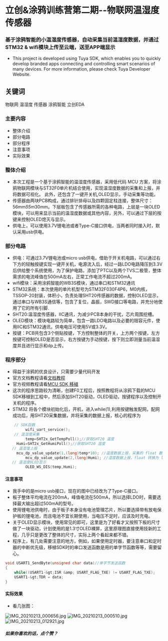 立创&涂鸦训练营第二期--物联网温湿度传感器
==
### 基于涂鸦智能的小温湿度传感器，自动采集当前温湿度数据，并通过STM32 & wifi模块上传至云端，送至APP端显示
* This project is developed using Tuya SDK, which enables you to quickly develop branded
apps connecting and controlling smart scenarios of many devices.
For more information, please check Tuya Developer Website.
## 关键词  
物联网 温湿度 传感器 涂鸦智能 立创EDA 
### 主要内容
* 整体介绍
* 部分电路
* 部分程序
* 注意事项
* 实际效果
### 整体介绍
* 本次工程是一个基于涂鸦智能的温湿度传感器，采用低代码 MCU 方案，将涂鸦物联网模块与ST32F0单片机结合使用，实现温湿度数据的采集和上报，并将数据可视化。
此外，还包含了一键开关机,OLED显示，手动采集等功能。
* 传感器由两块PCB构成，通过排针排母以及四颗固定柱连接，整体尺寸：56mm*55m*30mm。下层板包含了传感器所需的各种电路，上层是一块OLED模块，可以用来显示当前的温湿度数据或其他内容，另外，可以通过下层的按键来控制OLED熄灭与显示。
* 供电上，可以使用3.7V锂电池或者Type-C接口供电，当两者同时接入时，默认采用usb供电。
### 部分电路
* 供电：可通过3.7V锂电池或micro usb供电，借助于开关机电路，可以通过右下方的轻触按键实现一键开关机，电源流入后，经过一路LDO电路降压到3.3V后供给整个系统使用，为了保护电路，添加了PTC以及两个TVS二极管，整体需求的电流峰值在500mA左右，正常工作电流不超过200mA。
* wifi模块：采用涂鸦智能的WB3S模块，通过串口和STM32通讯
* STM32系统：本次使用的单片机型号为STM32F030F4P6，M0内核，TSSOP-20封装，体积小，负责处理SHT20传感器的数据，控制OLED显示，通过串口与WB3S通信等，包含了复位，晶振，SWD接口等电路，并充分地使用了它的所有引脚.
* SHT20:温湿度传感器，IIC通讯，为减少PCB本身的干扰，芯片周围挖槽。
* OLED模块：模块电路较为简单，包含一路LDO电路以及必要的阻容元件，使用IIC和STM32通讯，供电电压可使用5V或3.3V。
* 按键：PCB共包含3个侧贴按键，下方控制整体的开关，上方两个按键，左方按键可控制OLED是否显示，右方按键为手动按键，按下则立即测量当前温湿度并且进行显示和dp上传。
### 程序部分
* 得益于涂鸦的优良设计，只需要少量代码开发
* 官方文档教程请看[文档教程](https://developer.tuya.com/cn/docs/iot/device-development/embedded-software-development/mcu-development-access/wifi-mcu-sdk-solution/overview-of-migrating-tuyas-mcu-sdk?id=K9hhi0xr5vll9)
* 官方视频教程请看[MCU SDK 移植](https://developer.tuya.com/cn/docs/iot/device-development/embedded-software-development/mcu-development-access/wifi-mcu-sdk-solution/overview-of-migrating-tuyas-mcu-sdk?id=K9hhi0xr5vll9)
* 这次的程序思路较为清晰，创建F0工程后，按照教程将从涂鸦下载的MCU SDK移植到工程中，然后添加SHT20驱动，OLED驱动，按键程序以及控制开关机的程序。
* STM32 将各个模块初始化后，开机，进入while(1),利用按键触发配网，配网成功后，用SHT20采集数据，并将采集的数据上报，核心的程序为

```C
    // SDK函数
         wifi_uart_service(); 
    // 温湿度采集
         temp=SHT2x_GetTempPoll();//获取SHT20 温度
  	 Humi=SHT2x_GetHumiPoll();//获取SHT20 湿度
   // 温湿度上报
  	 mcu_dp_value_update(1,(long)temp*10); //温度数据上报，采集的 float 数据转换为 long;
         mcu_dp_value_update(2,(long)Humi); //湿度数据上报，float 转换为 long ;
   // 温湿度OLED显示
    	 OLED_WS_DIS(temp,Humi);
```
#### 注意事项

* 我手中的是micro usb接口，现在的图中已经改为了Type-C接口。
* 板子整体平均电流在200mA，峰值电流在500mA，所以选择LDO时，需要选择最大输出超过500mA的型号。
* 使用锂电池供电时，由于板子本身没有电池管理芯片，所以要选择带有放电保护板的锂电池，而且电池不宜长期使用，当电压不足时，应该及时充电。
* 关于OLED显示模块，使用常见的即可，这里是为了好看才又按照下板的尺寸做了一块驱动，计划使用的是1.3寸OLED裸屏，这里原理图直接使用技新的工程，几乎只是更改了整体的尺寸，实际上两个看起来都不错。
* 程序上，有几处需要注意的地方，例如，如果使用定时器，要注意串口和定时器的中断优先级，移植SDK时的串口发送函数是用的单字节函数等等，需要留心。
```C
void USART1_SendByte(unsigned char data)//单字节发送函数
{	
	while((USART1-&gt;ISR &amp; USART_FLAG_TXE) != USART_FLAG_TXE);
	USART1-&gt;TDR = data;
}
```

#### 实际效果

* 看几张图：

![IMG_20210213_000656.jpg](//image.lceda.cn/pullimage/hDHiENHaJSBoalSD0vLq9jO88BQEqlzLdnulawCS.jpeg)
![IMG_20210213_000510.jpg](//image.lceda.cn/pullimage/mMlXHKFd8WEo1OCOCLzjfG5F3co0tebgxfTUPiXT.jpeg)
![IMG_20210213_012921.jpg](//image.lceda.cn/pullimage/25mMEqdHge4a0p6YmGp98HTPAq7wPedrtWAqvqEu.jpeg)

##### 如果你喜欢的话，点个赞？
